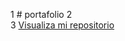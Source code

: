 1  # portafolio
2  
3  <a href="https://luzdalis-lopez.github.io/portafolio/">Visualiza mi repositorio</a>
